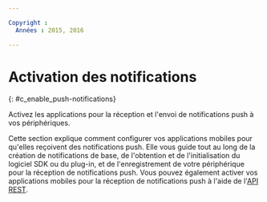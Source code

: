 ```yaml
---

Copyright :
  Années : 2015, 2016

---
```


# Activation des notifications
{: #c_enable_push-notifications}

Activez les applications pour la réception et l'envoi de notifications push à vos périphériques.

Cette section explique comment configurer vos applications mobiles pour qu'elles reçoivent des notifications push. Elle vous guide tout au long
de la création de notifications de base, de l'obtention et de l'initialisation du logiciel SDK ou du plug-in, et de l'enregistrement de votre périphérique
pour la réception de notifications push. Vous pouvez également activer vos applications mobiles pour la réception de notifications push à l'aide de l'[API REST](t_restapi.html).
